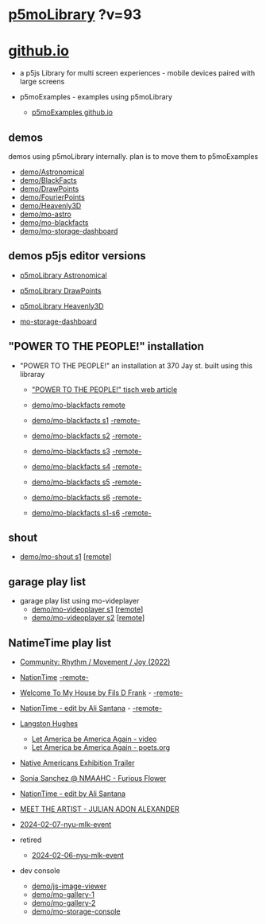 # [p5moLibrary](https://github.com/molab-itp/p5moLibrary) ?v=93

# [github.io](https://molab-itp.github.io/p5moLibrary/src?v=93)

- a p5js Library for multi screen experiences - mobile devices paired with large screens

- p5moExamples - examples using p5moLibrary

  - [ p5moExamples github.io ](https://molab-itp.github.io/p5moExamples)

## demos

demos using p5moLibrary internally. plan is to move them to p5moExamples

- [demo/Astronomical](demo/Astronomical?v=93)
- [demo/BlackFacts](demo/BlackFacts?v=93)
- [demo/DrawPoints](demo/DrawPoints?v=93)
- [demo/FourierPoints](demo/FourierPoints?v=93)
- [demo/Heavenly3D](demo/Heavenly3D?v=93)
- [demo/mo-astro](demo/mo-astro?v=93)
- [demo/mo-blackfacts](demo/mo-blackfacts?v=93)
- [demo/mo-storage-dashboard](demo/mo-storage-dashboard?v=93)

## demos p5js editor versions

- [p5moLibrary Astronomical](https://editor.p5js.org/jht9629-nyu/sketches/iIIAb8KIDr)

- [p5moLibrary DrawPoints](https://editor.p5js.org/jht9629-nyu/sketches/TQyVoswjQ)

- [p5moLibrary Heavenly3D](https://editor.p5js.org/jht9629-nyu/sketches/6VM5IMP4m)

- [mo-storage-dashboard](https://editor.p5js.org/jht9629-nyu/sketches/Osz28nOS9)

## "POWER TO THE PEOPLE!" installation

- "POWER TO THE PEOPLE!" an installation at 370 Jay st. built using this libraray

  - ["POWER TO THE PEOPLE!" tisch web article](https://tisch.nyu.edu/itp/news/spring-2024/community-facing-interactive-installations-on-the-ground-floor-o)

  - [demo/mo-blackfacts remote](demo/mo-blackfacts?v=93)
  - [demo/mo-blackfacts s1](demo/mo-blackfacts?v=93&group=s1&qrcode=mo-blackfacts-qrcode-1.png) [-remote-](demo/mo-blackfacts?v=93&group=s1)
  - [demo/mo-blackfacts s2](demo/mo-blackfacts?v=93&group=s2&qrcode=mo-blackfacts-qrcode-2.png) [-remote-](demo/mo-blackfacts?v=93&group=s2)
  - [demo/mo-blackfacts s3](demo/mo-blackfacts?v=93&group=s3&qrcode=mo-blackfacts-qrcode-3.png) [-remote-](demo/mo-blackfacts?v=93&group=s3)
  - [demo/mo-blackfacts s4](demo/mo-blackfacts?v=93&group=s4&qrcode=mo-blackfacts-qrcode-4.png) [-remote-](demo/mo-blackfacts?v=93&group=s4)
  - [demo/mo-blackfacts s5](demo/mo-blackfacts?v=93&group=s5&qrcode=mo-blackfacts-qrcode-5.png) [-remote-](demo/mo-blackfacts?v=93&group=s5)
  - [demo/mo-blackfacts s6](demo/mo-blackfacts?v=93&group=s6&qrcode=mo-blackfacts-qrcode-6.png) [-remote-](demo/mo-blackfacts?v=93&group=s6)
  - [demo/mo-blackfacts s1-s6](demo/mo-blackfacts?v=93&group=s1,s2,s3,s4,s5,s6&qrcode=mo-blackfacts-qrcode-1-6.png) [-remote-](demo/mo-blackfacts?v=93&group=s1,s2,s3,s4,s5,s6)

## shout

- [demo/mo-shout s1](demo/mo-shout?v=93&group=s1&qrcode=mo-shout-qrcode-1.png) [[remote](qrcode/mo-shout.html?v=93&group=s1)]
<!-- https://molab-itp.github.io/p5moLibrary/src/qrcode/mo-shout.html?group=s1 -->

## garage play list

- garage play list using mo-videplayer
  - [demo/mo-videoplayer s1](demo/mo-videoplayer?v=93&group=s1&qrcode=mo-videoplayer-qrcode-1.png)
    [[remote](qrcode/mo-videoplayer.html?v=93&group=s1)]
  - [demo/mo-videoplayer s2](demo/mo-videoplayer?v=93&group=s2&qrcode=mo-videoplayer-qrcode-2.png)
    [[remote](qrcode/mo-videoplayer.html?v=93&group=s2)]

## NatimeTime play list

- [Community: Rhythm / Movement / Joy (2022)](demo/mo-videoplayer/index.html?playlist=8HfVf69nUX0)

- [NationTime](demo/mo-videoplayer/index.html?qrcode=NationTime.png) [-remote-](demo/mo-videoplayer/index.html)

- [Welcome To My House by Fils D Frank](demo/mo-videoplayer/?playlist=kinLtCLHYvo&title=Welcome%20To%20My%20House%20by%20Fils%20D%20Frank&qrcode=NationTime.png) - [-remote-](demo/mo-videoplayer/?playlist=kinLtCLHYvo&title=Welcome%20To%20My%20House%20by%20Fils%20D%20Frank)

- [NationTime - edit by Ali Santana](demo/mo-videoplayer/?playlist=-UtKxghWlvY&title=NationTime%20-%20ELUCID%20-%20BETAMAX&qrcode=NationTime.png) - [-remote-](demo/mo-videoplayer/?playlist=-UtKxghWlvY&title=NationTime%20-%20ELUCID%20-%20BETAMAX)

- [Langston Hughes ](demo/BlackFacts?playlist=XzI3huqpCi4)

  - [Let America be America Again - video](demo/mo-blackfacts?playlist=CFNM8GB_Yp0&title=%E2%98%85)
  - [Let America be America Again - poets.org](https://poets.org/poem/let-america-be-america-again)

- [Native Americans Exhibition Trailer](demo/BlackFacts?playlist=hpjNGTYvpxw)

- [Sonia Sanchez @ NMAAHC - Furious Flower](demo/mo-blackfacts?playlist=FNLp8e-cfgk&title=Sonia%20Sanchez)

- [NationTime - edit by Ali Santana](demo/mo-videoplayer?playlist=-UtKxghWlvY&title=NationTime%20-%20ELUCID%20-%20BETAMAX&qrcode=NationTime.png)

- [MEET THE ARTIST - JULIAN ADON ALEXANDER](demo/mo-blackfacts?playlist=wk0La_2igws&title=MEET%20THE%20ARTIST%20-%20JULIAN%20ADON%20ALEXANDE%20-%20What%20it%20is&qrcode=JULIAN.png)

- [2024-02-07-nyu-mlk-event](demo/mo-blackfacts?playlist=lG758MniLYg&qrcode=annoucement-01.png&title=2024-02-07-nyu-mlk-event)

- retired

  - [2024-02-06-nyu-mlk-event](demo/mo-blackfacts?playlist=zbRz5xTaLYI&qrcode=annoucement-01.png&title=2024-02-06-nyu-mlk-event)
  <!-- - [Weapons of White Destruction - TJ](demo/mo-blackfacts?playlist=ob8YQPGJiHY&title=Weapons%20of%20White%20Destruction%20-%20TJ&&qrcode=TJ.png) -->

- dev console

  - [demo/js-image-viewer](demo/js-image-viewer?v=93)
  - [demo/mo-gallery-1](demo/mo-gallery-1?v=93)
  - [demo/mo-gallery-2](demo/mo-gallery-2?v=93)
  - [demo/mo-storage-console](demo/mo-storage-console?v=93)

<!--

- retired
  - [demo/mo-astro-host-0](demo/mo-astro-host-0?v=93)
  - [demo/mo-astro-host-1](demo/mo-astro-host-1?v=93)
  - [demo/mo-astro-remote-0](demo/mo-astro-remote-0?v=93)
  - [demo/mo-astro-remote-1](demo/mo-astro-remote-1?v=93)

  - [demo/mo-blackfacts-host](demo/mo-blackfacts-host?v=93)
  - [demo/mo-blackfacts-remote](demo/mo-blackfacts-remote?v=93)

# https://www.youtube.com/watch?v=hpjNGTYvpxw
# The Land Carries Our Ancestors: Contemporary Art by Native Americans Exhibition Trailer

 -->
